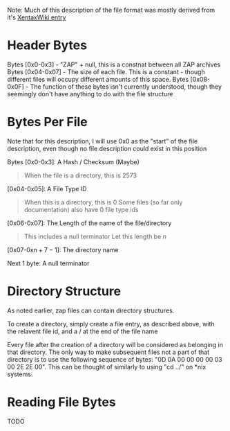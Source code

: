 Note: Much of this description of the file format was mostly derived from it's [XentaxWiki entry](http://wiki.xentax.com/index.php/Frontier_Developments_ZAP) 

# Header Bytes
Bytes [0x0-0x3] - "ZAP" + null, this is a constnat between all ZAP archives
Bytes [0x04-0x07] - The size of each file. This is a constant - though different files will occupy different amounts of this space.
Bytes [0x08-0x0F] - The function of these bytes isn't currently understood, though they seemingly don't have anything to do with the file structure

# Bytes Per File
Note that for this description, I will use 0x0 as the "start" of the file description, even though no file description could exist in this position

Bytes [0x0-0x3]: A Hash / Checksum (Maybe)
> When the file is a directory, this is 2573

[0x04-0x05]: A File Type ID
> When this is a directory, this is 0
> Some files (so far only documentation) also have 0 file type ids

[0x06-0x07]: The Length of the name of the file/directory
> This includes a null terminator
> Let this length be $n$

[0x07-0x$n+7-1$]: The directory name

Next 1 byte: A null terminator 

# Directory Structure
As noted earlier, zap files can contain directory structures.

To create a directory, simply create a file entry, as described above, with the relavent file id, and a / at the end of the file name

Every file after the creation of a directory will be considered as belonging in that directory. The only way to make subsequent files not a part of that directory is to use the following sequence of bytes: "0D 0A 00 00 00 00 03 00 2E 2E 00". This can be thought of similarly to using "cd ../" on *nix systems.

# Reading File Bytes
TODO